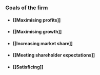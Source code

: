 
### Goals of the firm 

- #### [[Maximising profits]]
- #### [[Maximising growth]]
- #### [[Increasing market share]]
- #### [[Meeting shareholder expectations]] 
- #### [[Satisficing]]
